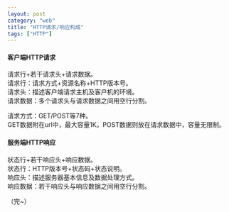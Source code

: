 ```yaml
---
layout: post
category: "web"
title: "HTTP请求/响应构成"
tags: ["HTTP"]
---
```

#### 客户端HTTP请求
请求行+若干请求头+请求数据。  
请求行：请求方式+资源名称+HTTP版本号。  
请求头：描述客户端请求主机及客户机的环境。  
请求数据：多个请求头与请求数据之间用空行分割。  

请求方式：GET/POST等7种。  
GET数据附在url中，最大容量1K。POST数据则放在请求数据中，容量无限制。  

#### 服务端HTTP响应
状态行+若干响应头+响应数据。  
状态行：HTTP版本号+状态码+状态说明。  
响应头：描述服务器基本信息及数据处理方式。  
响应数据：若干响应头与响应数据之间用空行分割。  

（完~）
